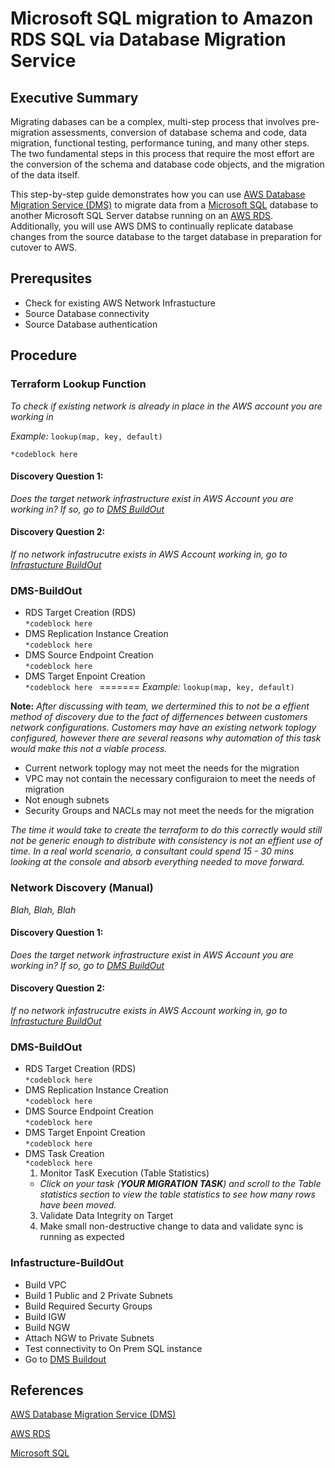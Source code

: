 # Microsoft SQL migration to Amazon RDS SQL via Database Migration Service

## Executive Summary
Migrating dabases can be a complex, multi-step process that involves pre-migration assessments, conversion of database schema and code, data migration, functional testing, performance tuning, and many other steps. The two fundamental steps in this process that require the most effort are the conversion of the schema and database code objects, and the migration of the data itself.

This step-by-step guide demonstrates how you can use [AWS Database Migration Service (DMS)](https://aws.amazon.com/dms/) to migrate data from a [Microsoft SQL](https://www.microsoft.com/en-us/sql-server/sql-server-2019) database to another Microsoft SQL Server databse running on an [AWS RDS](https://aws.amazon.com/rds/?p=ft&c=db&z=30). Additionally, you will use AWS DMS to continually replicate database changes from the source database to the target database in preparation for cutover to AWS.

## Prerequsites
- Check for existing AWS Network Infrastucture
- Source Database connectivity
- Source Database authentication

## Procedure

### Terraform Lookup Function 
*To check if existing network is already in place in the AWS account you are working in*  

*Example:* `lookup(map, key, default)`  

`
*codeblock here
`

 #### Discovery Question 1:  
 *Does the target network infrastructure exist in AWS Account you are working in? If so, go to [DMS BuildOut](#DMS-BuildOut)*  
 
 #### Discovery Question 2:  
 *If no network infastrucutre exists in AWS Account working in, go to [Infrastucture BuildOut](#Infastructure-BuildOut)*
 
### DMS-BuildOut
- RDS Target Creation (RDS)  
`*codeblock here
`
- DMS Replication Instance Creation  
 `*codeblock here
`
- DMS Source Endpoint Creation   
 `*codeblock here
`
- DMS Target Enpoint Creation  
  `*codeblock here
`
=======
*Example:* `lookup(map, key, default)`    

**Note:** *After discussing with team, we dertermined this to not be a effient method of discovery due to the fact of differnences between customers network configurations. Customers may have an existing network toplogy configured, however there are several reasons why automation of this task would make this not a viable process.*
- Current network toplogy may not meet the needs for the migration
- VPC may not contain the necessary configuraion to meet the needs of migration
- Not enough subnets
- Security Groups and NACLs may not meet the needs for the migration

*The time it would take to create the terraform to do this correctly would still not be generic enough to distribute with consistency is not an effient use of time. In a real world scenario, a consultant could spend 15 - 30 mins looking at the console and absorb everything needed to move forward.*

### Network Discovery (Manual)    

*Blah, Blah, Blah*


 #### Discovery Question 1:  
 *Does the target network infrastructure exist in AWS Account you are working in? If so, go to [DMS BuildOut](#DMS-BuildOut)*  
 
 #### Discovery Question 2:  
 *If no network infastrucutre exists in AWS Account working in, go to [Infrastucture BuildOut](#Infastructure-BuildOut)*
 
### DMS-BuildOut
- RDS Target Creation (RDS)  
`*codeblock here
`
- DMS Replication Instance Creation  
 `*codeblock here
`
- DMS Source Endpoint Creation   
 `*codeblock here
`
- DMS Target Enpoint Creation  
  `*codeblock here
`
- DMS Task Creation  
 `*codeblock here
`
  1.   Monitor TasK Execution (Table Statistics)
  - *Click on your task (**YOUR MIGRATION TASK**) and scroll to the Table statistics section to view the table statistics to see how many rows have been moved.*
  3.   Validate Data Integrity on Target
  4.   Make small non-destructive change to data and validate sync is running as expected


### Infastructure-BuildOut
- Build VPC
- Build 1 Public and 2 Private Subnets
- Build Required Securty Groups
- Build IGW
- Build NGW
- Attach NGW to Private Subnets
- Test connectivity to On Prem SQL instance
- Go to [DMS Buildout](#DMS-BuildOut)

## References 
[AWS Database Migration Service (DMS)](https://aws.amazon.com/dms/)

[AWS RDS](https://aws.amazon.com/rds/?p=ft&c=db&z=30)

[Microsoft SQL](https://www.microsoft.com/en-us/sql-server/sql-server-2019)


